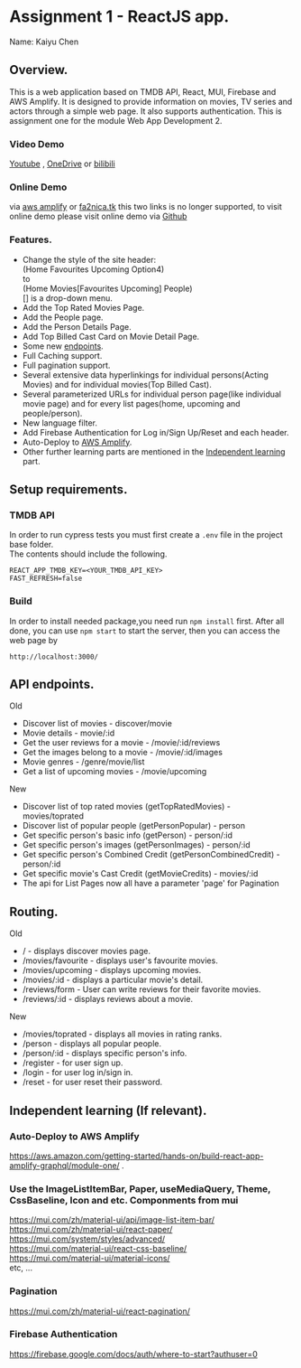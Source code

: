 # Assignment 1 - ReactJS app.

Name: Kaiyu Chen

## Overview.

This is a web application based on TMDB API, React, MUI, Firebase and AWS Amplify. It is designed to provide information on movies, TV series and actors through a simple web page. It also supports authentication. This is assignment one for the module Web App Development 2.

### Video Demo  
[Youtube](https://youtu.be/qZVX9r8Ygm0) , [OneDrive](https://1574666-my.sharepoint.com/:v:/g/personal/fa2nica_1574666_onmicrosoft_com/EfYuBTdPG-RJiZWB4ckh8U8BgnrzhY1ILhYbQCUcryANiA?e=x67IXa) or [bilibili](https://www.bilibili.com/video/BV1A3411f7BN/)

### Online Demo
via [aws amplify](https://main.d1ik5o6ucwnt3f.amplifyapp.com/page1) or [fa2nica.tk](fa2nica.tk)
this two links is no longer supported, to visit online demo please visit online demo via [Github](https://cky008.github.io/agile-movie-assignment-one/)

### Features.

+ Change the style of the site header:  
  (Home Favourites Upcoming Option4)  
  to  
  (Home Movies[Favourites Upcoming] People)  
  [] is a drop-down menu.  
+ Add the Top Rated Movies Page.
+ Add the People page.  
+ Add the Person Details Page.  
+ Add Top Billed Cast Card on Movie Detail Page.  
+ Some new [endpoints](#api-endpoints).
+ Full Caching support.  
+ Full pagination support.  
+ Several extensive data hyperlinkings for individual persons(Acting Movies) and for individual movies(Top Billed Cast).  
+ Several parameterized URLs for individual person page(like individual movie page) and for every list pages(home, upcoming and people/person).  
+ New language filter.  
+ Add Firebase Authentication for Log in/Sign Up/Reset and each header.  
+ Auto-Deploy to [AWS Amplify](https://main.d1ik5o6ucwnt3f.amplifyapp.com/page1).  
+ Other further learning parts are mentioned in the [Independent learning](#independent-learning-if-relevant) part.  


## Setup requirements.  

### TMDB API  

In order to run cypress tests you must first create a `.env` file in the project base folder.  
The contents should include the following.  
```
REACT_APP_TMDB_KEY=<YOUR_TMDB_API_KEY>
FAST_REFRESH=false
```
### Build  

In order to install needed package,you need run `npm install` first.
After all done, you can use
`npm start`
to start the server, then you can access the web page by
```
http://localhost:3000/
```

## API endpoints.

Old 
+ Discover list of movies - discover/movie
+ Movie details - movie/:id
+ Get the user reviews for a movie - /movie/:id/reviews
+ Get the images belong to a movie - /movie/:id/images
+ Movie genres - /genre/movie/list
+ Get a list of upcoming movies - /movie/upcoming

New 
+ Discover list of top rated movies (getTopRatedMovies) - movies/toprated 
+ Discover list of popular people (getPersonPopular) - person 
+ Get specific person's basic info (getPerson) - person/:id 
+ Get specific person's images (getPersonImages) - person/:id 
+ Get specific person's Combined Credit (getPersonCombinedCredit) - person/:id 
+ Get specific movie's Cast Credit (getMovieCredits) - movies/:id 
+ The api for List Pages now all have a parameter 'page' for Pagination   

## Routing.  

Old 
+ / - displays discover movies page.
+ /movies/favourite - displays user's favourite movies.
+ /movies/upcoming - displays upcoming movies.
+ /movies/:id - displays a particular movie's detail.
+ /reviews/form - User can write reviews for their favorite movies.
+ /reviews/:id - displays reviews about a movie.

New 
+ /movies/toprated - displays all movies in rating ranks.
+ /person - displays all popular people.
+ /person/:id - displays specific person's info.
+ /register - for user sign up.
+ /login - for user log in/sign in.
+ /reset - for user reset their password.


## Independent learning (If relevant).

### Auto-Deploy to AWS Amplify 
https://aws.amazon.com/getting-started/hands-on/build-react-app-amplify-graphql/module-one/ . 

### Use the ImageListItemBar, Paper, useMediaQuery, Theme, CssBaseline, Icon and etc. Componments from mui 
https://mui.com/zh/material-ui/api/image-list-item-bar/  
https://mui.com/zh/material-ui/react-paper/  
https://mui.com/system/styles/advanced/  
https://mui.com/material-ui/react-css-baseline/  
https://mui.com/material-ui/material-icons/  
etc, ...

### Pagination 
https://mui.com/zh/material-ui/react-pagination/  

### Firebase Authentication
https://firebase.google.com/docs/auth/where-to-start?authuser=0
